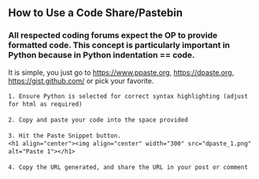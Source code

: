 ## How to Use a Code Share/Pastebin

### All respected coding forums expect the OP to provide formatted code. This concept is particularly important in Python because in Python indentation == code.

It is simple, you just go to https://www.ppaste.org, https://dpaste.org, https://gist.github.com/ or pick your favorite. 

    1. Ensure Python is selected for correct syntax highlighting (adjust for html as required)  
    
    2. Copy and paste your code into the space provided  
    
    3. Hit the Paste Snippet button.
    <h1 align="center"><img align="center" width="300" src="dpaste_1.png" alt="Paste 1"></h1>    
    
    4. Copy the URL generated, and share the URL in your post or comment  
    
